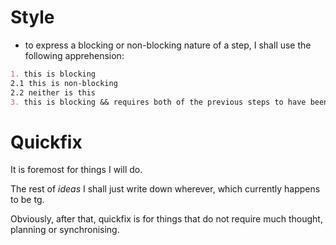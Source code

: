 # Style
- to express a blocking or non-blocking nature of a step, I shall use the following apprehension:
```md
1. this is blocking
2.1 this is non-blocking
2.2 neither is this
3. this is blocking && requires both of the previous steps to have been finished.
```

# Quickfix
It is foremost for things I will do.

The rest of _ideas_ I shall just write down wherever, which currently happens to be tg.

Obviously, after that, quickfix is for things that do not require much thought, planning or synchronising.
